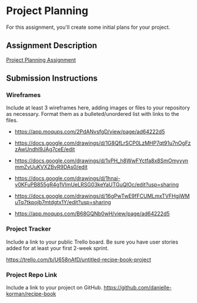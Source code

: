 # Project Planning
For this assignment, you'll create some initial plans for your project.

## Assignment Description
[Project Planning Assignment](https://education.launchcode.org/liftoff/modules/assignments/project-planning)

## Submission Instructions

### Wireframes

Include at least 3 wireframes here, adding images or files to your repository as necessary. Format them as a bulleted/unordered list with links to the files.

 

* https://app.moqups.com/2PdANvsfgD/view/page/ad64222d5

* https://docs.google.com/drawings/d/1G8QfLrSCP0LzMHP7qt91u7nOgFzzAwUndhl9JAg7ceE/edit

* https://docs.google.com/drawings/d/1vPH_h8WwFYctfa8x8SmOmyyynmmZvUuKVXZBvR9DAs0/edit

* https://docs.google.com/drawings/d/1hnai-v0KFuPB855gR4g1VImUeLRSG03keYaUTGuQlOc/edit?usp=sharing

* https://docs.google.com/drawings/d/16gPwTwE9fFCUMLmxTVFHgjWMuTq7tkpojb7mtdgtx1Y/edit?usp=sharing

* https://app.moqups.com/B68GQNb0wH/view/page/ad64222d5

### Project Tracker

Include a link to your public Trello board. Be sure you have user stories added for at least your first 2-week sprint.

https://trello.com/b/U658nAfD/untitled-recipe-book-project

### Project Repo Link

Include a link to your project on GitHub.
https://github.com/danielle-korman/recipe-book
